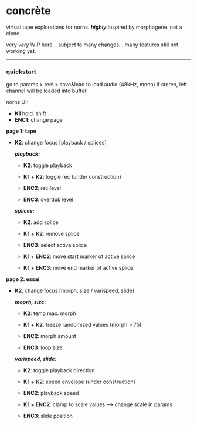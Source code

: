 # concrète

virtual tape explorations for norns. ***highly*** inspired by morphogene. not a clone.

very *very* WIP here... subject to many changes... many features still not working yet.

----
### quickstart

go to params > reel > save&load to load audio (48kHz, mono) if stereo, left channel will be loaded into buffer.

norns UI:

- **K1** hold: shift
- **ENC1**: change page

**page 1: tape**

- **K2**: change focus [playback / splices]

  ***playback:***
  - **K2**: toggle playback
  - **K1** + **K2**: toggle rec (under construction)

  - **ENC2**: rec level
  - **ENC3**: overdub level

  ***splices:***
  - **K2**: add splice
  - **K1** + **K2**: remove splice
  
  - **ENC3**: select active splice
  
  - **K1** + **ENC2**: move start marker of active splice
  - **K1** + **ENC3**: move end marker of active splice

**page 2: essai**

- **K2**: change focus [morph, size / varispeed, slide]

  ***moprh, size:***
  - **K2**: temp max. morph
  - **K1** + **K2**: freeze randomized values (morph > 75)

  - **ENC2**: morph amount
  - **ENC3**: loop size

  ***varispeed, slide:***
  - **K2**: toggle playback direction
  - **K1** + **K2**: speed envelope (under construction)
  
  - **ENC2**: playback speed 
  - **K1** + **ENC2**: clamp to scale values --> change scale in params
  - **ENC3**: slide position

